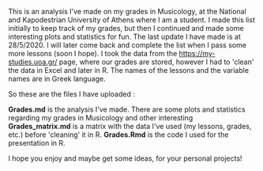 This is an analysis I've made on my grades in Musicology, at the National and Kapodestrian University of Athens where I am a student. I made this list initially to keep track of my grades, but then I continued and made some interesting plots and statistics for fun. The  last update I have made is at 28/5/2020. I will later come back and complete the list when I pass some more lessons (soon I hope). I took the data from the https://my-studies.uoa.gr/ page, where our grades are stored, however I had to 'clean' the data in Excel and later in R. The names of the lessons and the variable names are in Greek language. 

So these are the files I have uploaded :

**Grades.md** is the analysis I've made. There are some plots and statistics regarding my grades in Musicology and other interesting 
**Grades_matrix.md** is a matrix with the data I've used (my lessons, grades, etc.) before 'cleaning' it in R.
**Grades.Rmd** is the code I used for the presentation in R.

I hope you enjoy and maybe get some ideas, for your personal projects!
